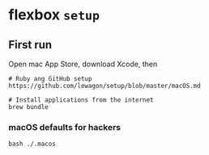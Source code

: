 # flexbox `setup`

## First run

Open mac App Store, download Xcode, then

```console
# Ruby ang GitHub setup
https://github.com/lewagon/setup/blob/master/macOS.md

# Install applications from the internet
brew bundle
```

### macOS defaults for hackers

```console
bash ./.macos
```
